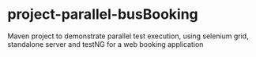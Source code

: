 # project-parallel-busBooking
Maven project to demonstrate parallel test execution, using selenium grid, standalone server and testNG for a web booking application
